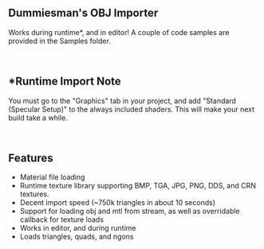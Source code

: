 
<body>
    <h2>Dummiesman's OBJ Importer</h2>
    <p>Works during runtime*, and in editor! A couple of code samples are provided in the Samples folder.</p>
    <br />
    <h2>*Runtime Import Note</h2>
    <p>You must go to the "Graphics" tab in your project, and add "Standard (Specular Setup)" to the always included shaders. This will make your next build take a while.</p>
    <br />
    <h2>Features</h2>
    <ul>
        <li>Material file loading</li>
        <li>Runtime texture library supporting BMP, TGA, JPG, PNG, DDS, and CRN textures.</li>
        <li>Decent import speed (~750k triangles in about 10 seconds)</li>
        <li>Support for loading obj and mtl from stream, as well as overridable callback for texture loads</li>
        <li>Works in editor, and during runtime</li>
        <li>Loads triangles, quads, and ngons</li>
    </ul>
</body>

</html>

